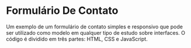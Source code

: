# Formulário De Contato

 Um exemplo de um formulário de contato simples e responsivo que pode ser utilizado como modelo em qualquer tipo de estudo sobre interfaces. O código é dividido em três partes: HTML, CSS e JavaScript.
